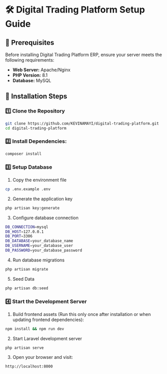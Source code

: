 # 🛠️ Digital Trading Platform Setup Guide

## 📌 Prerequisites
Before installing Digital Trading Platform ERP, ensure your server meets the following requirements:

- **Web Server:** Apache/Nginx
- **PHP Version:** 8.1 
- **Database:** MySQL

## 🚀 Installation Steps

### 1️⃣ Clone the Repository
```bash
git clone https://github.com/KEVINAMAYI/digital-trading-platform.git
cd digital-trading-platform
```

### 2️⃣ Install Dependencies:
```bash
composer install
```

### 3️⃣ Setup Database
1. Copy the environment file
```bash
cp .env.example .env
```

2. Generate the application key

```bash
php artisan key:generate
```

3. Configure database connection
```bash
DB_CONNECTION=mysql
DB_HOST=127.0.0.1
DB_PORT=3306
DB_DATABASE=your_database_name
DB_USERNAME=your_database_user
DB_PASSWORD=your_database_password
```
4. Run database migrations
```bash
php artisan migrate
```

5. Seed Data
```bash
php artisan db:seed
```

### 4️⃣ Start the Development Server

1. Build frontend assets (Run this only once after installation or when updating frontend dependencies):

```bash
npm install && npm run dev
```

2. Start Laravel development server

```
php artisan serve
```

3. Open your browser and visit:

```
http://localhost:8000
```






